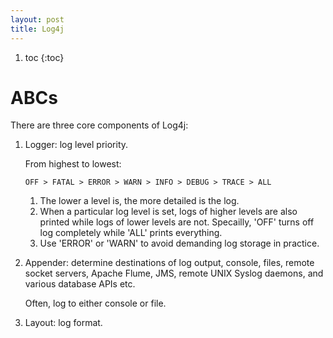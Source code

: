 ```yaml
---
layout: post
title: Log4j
---
```


1. toc
{:toc}

# ABCs

There are three core components of Log4j:

1. Logger: log level priority.

   From highest to lowest:

   ```
   OFF > FATAL > ERROR > WARN > INFO > DEBUG > TRACE > ALL
   ```

   1. The lower a level is, the more detailed is the log.
   2. When a particular log level is set, logs of higher levels are also printed while logs of lower levels are not. Specailly, 'OFF' turns off log completely while 'ALL' prints everything.
   3. Use 'ERROR' or 'WARN' to avoid demanding log storage in practice.
2. Appender: determine destinations of log output, console, files, remote socket servers, Apache Flume, JMS, remote UNIX Syslog daemons, and various database APIs etc.

   Often, log to either console or file.
3. Layout: log format.
